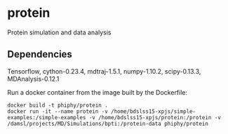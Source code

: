 # protein
Protein simulation and data analysis 

## Dependencies
Tensorflow, cython-0.23.4, mdtraj-1.5.1, numpy-1.10.2, scipy-0.13.3, MDAnalysis-0.12.1

Run a docker container from the image built by the Dockerfile: 
```
docker build -t phiphy/protein . 
docker run -it --name protein -v /home/bdslss15-xpjs/simple-examples:/simple-examples -v /home/bdslss15-xpjs/protein:/protein -v /damsl/projects/MD/Simulations/bpti:/protein-data phiphy/protein
```
